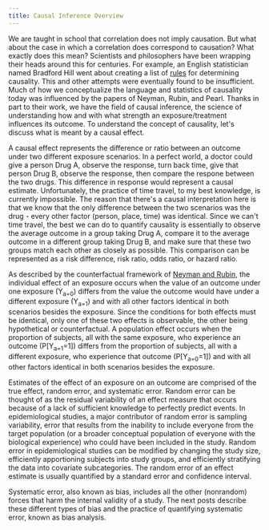 ```yaml
---
title: Causal Inference Overview
---
```


We are taught in school that correlation does not imply causation. But what about the case in which a correlation does correspond to causation? What exactly does this mean? Scientists and philosophers have been wrapping their heads around this for centuries. For example, an English statistician named Bradford Hill went about creating a list of [rules](https://en.wikipedia.org/wiki/Bradford_Hill_criteria) for determining causality. This and other attempts were eventually found to be insufficient. Much of how we conceptualize the language and statistics of causality today was influenced by the papers of Neyman, Rubin, and Pearl. Thanks in part to their work, we have the field of causal inference, the science of understanding how and with what strength an exposure/treatment influences its outcome. To understand the concept of causality, let's discuss what is meant by a causal effect.

A causal effect represents the difference or ratio between an outcome under two different exposure scenarios. In a perfect world, a doctor could give a person Drug A, observe the response, turn back time, give that person Drug B, observe the response, then compare the respone between the two drugs. This difference in response would represent a causal estimate. Unfortunately, the practice of time travel, to my best knowledge, is currently impossible. The reason that there's a causal interpretation here is that we know that the only difference between the two scenarios was the drug - every other factor (person, place, time) was identical. Since we can't time travel, the best we can do to quantify causality is essentially to observe the average outcome in a group taking Drug A, compare it to the average outcome in a different group taking Drug B, and make sure that these two groups match each other as closely as possible. This comparison can be represented as a risk difference, risk ratio, odds ratio, or hazard ratio.

As described by the counterfactual framework of [Neyman and Rubin](https://en.wikipedia.org/wiki/Rubin_causal_model), the individual effect of an exposure occurs when the value of an outcome under one exposure (Y<sub>a=0</sub>) differs from the value the outcome would have under a different exposure (Y<sub>a=1</sub>) and with all other factors identical in both scenarios besides the exposure.  Since the conditions for both effects must be identical, only one of these two effects is observable, the other being hypothetical or counterfactual.  A population effect occurs when the proportion of subjects, all with the same exposure, who experience an outcome (P[Y<sub>a=1</sub>=1]) differs from the proportion of subjects, all with a different exposure, who experience that outcome (P[Y<sub>a=0</sub>=1]) and with all other factors identical in both scenarios besides the exposure.

Estimates of the effect of an exposure on an outcome are comprised of the true effect, random error, and systematic error.
Random error can be thought of as the residual variability of an effect measure that occurs because of a lack of sufficient
knowledge to perfectly predict events. In epidemiological studies, a major contributor of random error is sampling variability, error that results from the inability to include everyone from the target population (or a broader conceptual population of everyone with the biological experience) who could have been included in the study.  Random error in epidemiological studies can be modified by changing the study size, efficiently apportioning subjects into study groups, and efficiently stratifying the data into covariate subcategories. The random error of an effect estimate is usually quantified by a standard error and confidence interval.

Systematic error, also known as bias, includes all the other (nonrandom) forces that harm the internal validity of a study. The next posts describe these different types of bias and the practice of quantifying systematic error, known as bias analysis.
